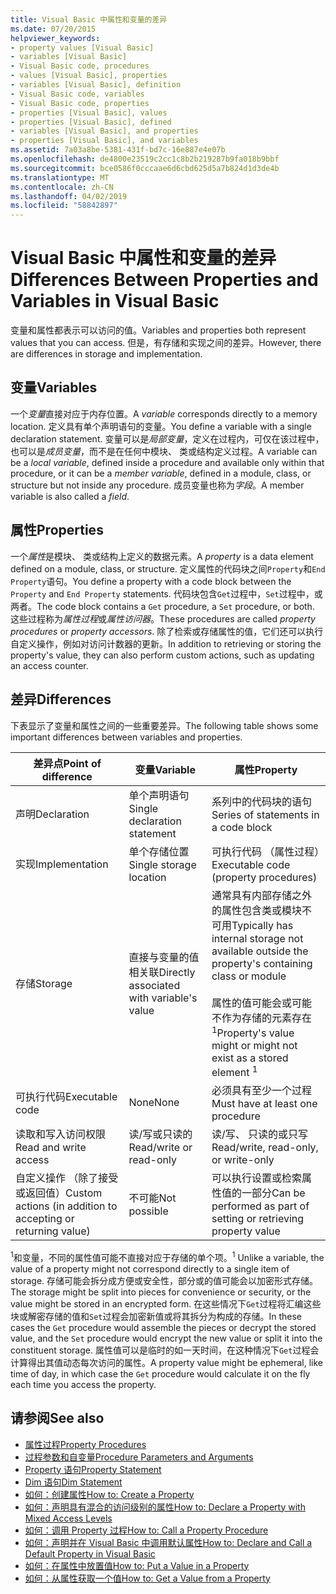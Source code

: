 ```yaml
---
title: Visual Basic 中属性和变量的差异
ms.date: 07/20/2015
helpviewer_keywords:
- property values [Visual Basic]
- variables [Visual Basic]
- Visual Basic code, procedures
- values [Visual Basic], properties
- variables [Visual Basic], definition
- Visual Basic code, variables
- Visual Basic code, properties
- properties [Visual Basic], values
- properties [Visual Basic], defined
- variables [Visual Basic], and properties
- properties [Visual Basic], and variables
ms.assetid: 7a03a8be-5381-431f-bd7c-16e887e4e07b
ms.openlocfilehash: de4800e23519c2cc1c8b2b219287b9fa018b9bbf
ms.sourcegitcommit: bce0586f0cccaae6d6cbd625d5a7b824d1d3de4b
ms.translationtype: MT
ms.contentlocale: zh-CN
ms.lasthandoff: 04/02/2019
ms.locfileid: "58842897"
---
```

# <a name="differences-between-properties-and-variables-in-visual-basic"></a><span data-ttu-id="7099b-102">Visual Basic 中属性和变量的差异</span><span class="sxs-lookup"><span data-stu-id="7099b-102">Differences Between Properties and Variables in Visual Basic</span></span>
<span data-ttu-id="7099b-103">变量和属性都表示可以访问的值。</span><span class="sxs-lookup"><span data-stu-id="7099b-103">Variables and properties both represent values that you can access.</span></span> <span data-ttu-id="7099b-104">但是，有存储和实现之间的差异。</span><span class="sxs-lookup"><span data-stu-id="7099b-104">However, there are differences in storage and implementation.</span></span>  
  
## <a name="variables"></a><span data-ttu-id="7099b-105">变量</span><span class="sxs-lookup"><span data-stu-id="7099b-105">Variables</span></span>  
 <span data-ttu-id="7099b-106">一个*变量*直接对应于内存位置。</span><span class="sxs-lookup"><span data-stu-id="7099b-106">A *variable* corresponds directly to a memory location.</span></span> <span data-ttu-id="7099b-107">定义具有单个声明语句的变量。</span><span class="sxs-lookup"><span data-stu-id="7099b-107">You define a variable with a single declaration statement.</span></span> <span data-ttu-id="7099b-108">变量可以是*局部变量*，定义在过程内，可仅在该过程中，也可以是*成员变量*，而不是在任何中模块、 类或结构定义过程。</span><span class="sxs-lookup"><span data-stu-id="7099b-108">A variable can be a *local variable*, defined inside a procedure and available only within that procedure, or it can be a *member variable*, defined in a module, class, or structure but not inside any procedure.</span></span> <span data-ttu-id="7099b-109">成员变量也称为*字段*。</span><span class="sxs-lookup"><span data-stu-id="7099b-109">A member variable is also called a *field*.</span></span>  
  
## <a name="properties"></a><span data-ttu-id="7099b-110">属性</span><span class="sxs-lookup"><span data-stu-id="7099b-110">Properties</span></span>  
 <span data-ttu-id="7099b-111">一个*属性*是模块、 类或结构上定义的数据元素。</span><span class="sxs-lookup"><span data-stu-id="7099b-111">A *property* is a data element defined on a module, class, or structure.</span></span> <span data-ttu-id="7099b-112">定义属性的代码块之间`Property`和`End Property`语句。</span><span class="sxs-lookup"><span data-stu-id="7099b-112">You define a property with a code block between the `Property` and `End Property` statements.</span></span> <span data-ttu-id="7099b-113">代码块包含`Get`过程中，`Set`过程中，或两者。</span><span class="sxs-lookup"><span data-stu-id="7099b-113">The code block contains a `Get` procedure, a `Set` procedure, or both.</span></span> <span data-ttu-id="7099b-114">这些过程称为*属性过程*或*属性访问器*。</span><span class="sxs-lookup"><span data-stu-id="7099b-114">These procedures are called *property procedures* or *property accessors*.</span></span> <span data-ttu-id="7099b-115">除了检索或存储属性的值，它们还可以执行自定义操作，例如对访问计数器的更新。</span><span class="sxs-lookup"><span data-stu-id="7099b-115">In addition to retrieving or storing the property's value, they can also perform custom actions, such as updating an access counter.</span></span>  
  
## <a name="differences"></a><span data-ttu-id="7099b-116">差异</span><span class="sxs-lookup"><span data-stu-id="7099b-116">Differences</span></span>  
 <span data-ttu-id="7099b-117">下表显示了变量和属性之间的一些重要差异。</span><span class="sxs-lookup"><span data-stu-id="7099b-117">The following table shows some important differences between variables and properties.</span></span>  
  
|<span data-ttu-id="7099b-118">差异点</span><span class="sxs-lookup"><span data-stu-id="7099b-118">Point of difference</span></span>|<span data-ttu-id="7099b-119">变量</span><span class="sxs-lookup"><span data-stu-id="7099b-119">Variable</span></span>|<span data-ttu-id="7099b-120">属性</span><span class="sxs-lookup"><span data-stu-id="7099b-120">Property</span></span>|  
|-------------------------|--------------|--------------|  
|<span data-ttu-id="7099b-121">声明</span><span class="sxs-lookup"><span data-stu-id="7099b-121">Declaration</span></span>|<span data-ttu-id="7099b-122">单个声明语句</span><span class="sxs-lookup"><span data-stu-id="7099b-122">Single declaration statement</span></span>|<span data-ttu-id="7099b-123">系列中的代码块的语句</span><span class="sxs-lookup"><span data-stu-id="7099b-123">Series of statements in a code block</span></span>|  
|<span data-ttu-id="7099b-124">实现</span><span class="sxs-lookup"><span data-stu-id="7099b-124">Implementation</span></span>|<span data-ttu-id="7099b-125">单个存储位置</span><span class="sxs-lookup"><span data-stu-id="7099b-125">Single storage location</span></span>|<span data-ttu-id="7099b-126">可执行代码 （属性过程）</span><span class="sxs-lookup"><span data-stu-id="7099b-126">Executable code (property procedures)</span></span>|  
|<span data-ttu-id="7099b-127">存储</span><span class="sxs-lookup"><span data-stu-id="7099b-127">Storage</span></span>|<span data-ttu-id="7099b-128">直接与变量的值相关联</span><span class="sxs-lookup"><span data-stu-id="7099b-128">Directly associated with variable's value</span></span>|<span data-ttu-id="7099b-129">通常具有内部存储之外的属性包含类或模块不可用</span><span class="sxs-lookup"><span data-stu-id="7099b-129">Typically has internal storage not available outside the property's containing class or module</span></span><br /><br /> <span data-ttu-id="7099b-130">属性的值可能会或可能不作为存储的元素存在<sup>1</sup></span><span class="sxs-lookup"><span data-stu-id="7099b-130">Property's value might or might not exist as a stored element <sup>1</sup></span></span>|  
|<span data-ttu-id="7099b-131">可执行代码</span><span class="sxs-lookup"><span data-stu-id="7099b-131">Executable code</span></span>|<span data-ttu-id="7099b-132">None</span><span class="sxs-lookup"><span data-stu-id="7099b-132">None</span></span>|<span data-ttu-id="7099b-133">必须具有至少一个过程</span><span class="sxs-lookup"><span data-stu-id="7099b-133">Must have at least one procedure</span></span>|  
|<span data-ttu-id="7099b-134">读取和写入访问权限</span><span class="sxs-lookup"><span data-stu-id="7099b-134">Read and write access</span></span>|<span data-ttu-id="7099b-135">读/写或只读的</span><span class="sxs-lookup"><span data-stu-id="7099b-135">Read/write or read-only</span></span>|<span data-ttu-id="7099b-136">读/写、 只读的或只写</span><span class="sxs-lookup"><span data-stu-id="7099b-136">Read/write, read-only, or write-only</span></span>|  
|<span data-ttu-id="7099b-137">自定义操作 （除了接受或返回值）</span><span class="sxs-lookup"><span data-stu-id="7099b-137">Custom actions (in addition to accepting or returning value)</span></span>|<span data-ttu-id="7099b-138">不可能</span><span class="sxs-lookup"><span data-stu-id="7099b-138">Not possible</span></span>|<span data-ttu-id="7099b-139">可以执行设置或检索属性值的一部分</span><span class="sxs-lookup"><span data-stu-id="7099b-139">Can be performed as part of setting or retrieving property value</span></span>|  
  
 <span data-ttu-id="7099b-140"><sup>1</sup>和变量，不同的属性值可能不直接对应于存储的单个项。</span><span class="sxs-lookup"><span data-stu-id="7099b-140"><sup>1</sup> Unlike a variable, the value of a property might not correspond directly to a single item of storage.</span></span> <span data-ttu-id="7099b-141">存储可能会拆分成方便或安全性，部分或的值可能会以加密形式存储。</span><span class="sxs-lookup"><span data-stu-id="7099b-141">The storage might be split into pieces for convenience or security, or the value might be stored in an encrypted form.</span></span> <span data-ttu-id="7099b-142">在这些情况下`Get`过程将汇编这些块或解密存储的值和`Set`过程会加密新值或将其拆分为构成的存储。</span><span class="sxs-lookup"><span data-stu-id="7099b-142">In these cases the `Get` procedure would assemble the pieces or decrypt the stored value, and the `Set` procedure would encrypt the new value or split it into the constituent storage.</span></span> <span data-ttu-id="7099b-143">属性值可以是临时的如一天时间，在这种情况下`Get`过程会计算得出其值动态每次访问的属性。</span><span class="sxs-lookup"><span data-stu-id="7099b-143">A property value might be ephemeral, like time of day, in which case the `Get` procedure would calculate it on the fly each time you access the property.</span></span>  
  
## <a name="see-also"></a><span data-ttu-id="7099b-144">请参阅</span><span class="sxs-lookup"><span data-stu-id="7099b-144">See also</span></span>

- [<span data-ttu-id="7099b-145">属性过程</span><span class="sxs-lookup"><span data-stu-id="7099b-145">Property Procedures</span></span>](./property-procedures.md)
- [<span data-ttu-id="7099b-146">过程参数和自变量</span><span class="sxs-lookup"><span data-stu-id="7099b-146">Procedure Parameters and Arguments</span></span>](./procedure-parameters-and-arguments.md)
- [<span data-ttu-id="7099b-147">Property 语句</span><span class="sxs-lookup"><span data-stu-id="7099b-147">Property Statement</span></span>](../../../../visual-basic/language-reference/statements/property-statement.md)
- [<span data-ttu-id="7099b-148">Dim 语句</span><span class="sxs-lookup"><span data-stu-id="7099b-148">Dim Statement</span></span>](../../../../visual-basic/language-reference/statements/dim-statement.md)
- [<span data-ttu-id="7099b-149">如何：创建属性</span><span class="sxs-lookup"><span data-stu-id="7099b-149">How to: Create a Property</span></span>](./how-to-create-a-property.md)
- [<span data-ttu-id="7099b-150">如何：声明具有混合的访问级别的属性</span><span class="sxs-lookup"><span data-stu-id="7099b-150">How to: Declare a Property with Mixed Access Levels</span></span>](./how-to-declare-a-property-with-mixed-access-levels.md)
- [<span data-ttu-id="7099b-151">如何：调用 Property 过程</span><span class="sxs-lookup"><span data-stu-id="7099b-151">How to: Call a Property Procedure</span></span>](./how-to-call-a-property-procedure.md)
- [<span data-ttu-id="7099b-152">如何：声明并在 Visual Basic 中调用默认属性</span><span class="sxs-lookup"><span data-stu-id="7099b-152">How to: Declare and Call a Default Property in Visual Basic</span></span>](./how-to-declare-and-call-a-default-property.md)
- [<span data-ttu-id="7099b-153">如何：在属性中放置值</span><span class="sxs-lookup"><span data-stu-id="7099b-153">How to: Put a Value in a Property</span></span>](./how-to-put-a-value-in-a-property.md)
- [<span data-ttu-id="7099b-154">如何：从属性获取一个值</span><span class="sxs-lookup"><span data-stu-id="7099b-154">How to: Get a Value from a Property</span></span>](./how-to-get-a-value-from-a-property.md)
